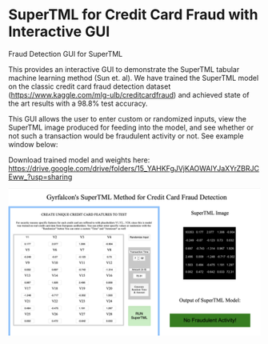 # SuperTML for Credit Card Fraud with Interactive GUI
Fraud Detection GUI for SuperTML

This provides an interactive GUI to demonstrate the SuperTML tabular machine learning method (Sun et. al). We have trained the SuperTML model on the classic
credit card fraud detection dataset (https://www.kaggle.com/mlg-ulb/creditcardfraud) and achieved state of the art results with a 98.8% test accuracy. 

This GUI allows the user to enter custom or randomized inputs, view the SuperTML image produced for feeding into the model, and see whether or not such a 
transaction would be fraudulent activity or not. See example window below: 

Download trained model and weights here: https://drive.google.com/drive/folders/15_YAHKFgJVjKAOWAlYJaXYrZBRJCEww_?usp=sharing

![alt text](https://github.com/Alex-Derhacobian/supertml_GUI/blob/master/example_window.png?raw=true)
